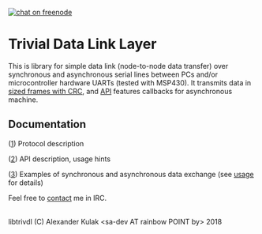 [![chat on freenode](https://img.shields.io/badge/chat-on%20freenode-brightgreen.svg)](https://webchat.freenode.net/?channels=%23libtrivdl)

# Trivial Data Link Layer

This is library for simple data link (node-to-node data transfer) 
over synchronous and asynchronous serial lines between PCs 
and/or microcontroller hardware UARTs (tested with MSP430).
It transmits data in [sized frames with CRC](doc/protocol.md),
and [API](doc/usage.md) features callbacks for asynchronous machine.

## Documentation

([1](doc/protocol.md)) Protocol description

([2](doc/usage.md)) API description, usage hints

([3](examples/)) Examples of synchronous and asynchronous data exchange 
(see [usage](doc/usage.md) for details)  
   
   
Feel free to [contact](https://webchat.freenode.net/?channels=%23libtrivdl) me in IRC.  
   
   
libtrivdl (C) Alexander Kulak &lt;sa-dev AT rainbow POINT by&gt; 2018

